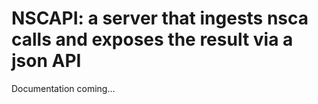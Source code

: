 # NSCAPI: a server that ingests nsca calls and exposes the result via a json API

Documentation coming...

